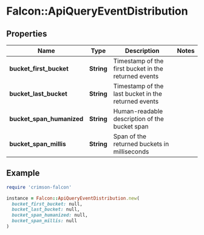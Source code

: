 # Falcon::ApiQueryEventDistribution

## Properties

| Name | Type | Description | Notes |
| ---- | ---- | ----------- | ----- |
| **bucket_first_bucket** | **String** | Timestamp of the first bucket in the returned events |  |
| **bucket_last_bucket** | **String** | Timestamp of the last bucket in the returned events |  |
| **bucket_span_humanized** | **String** | Human-readable description of the bucket span |  |
| **bucket_span_millis** | **String** | Span of the returned buckets in milliseconds |  |

## Example

```ruby
require 'crimson-falcon'

instance = Falcon::ApiQueryEventDistribution.new(
  bucket_first_bucket: null,
  bucket_last_bucket: null,
  bucket_span_humanized: null,
  bucket_span_millis: null
)
```

